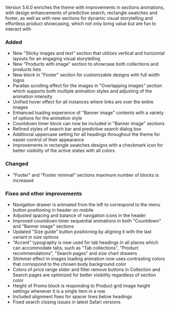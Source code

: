 Version 5.6.0 enriches the theme with improvements in sections animations, with design enhancements of predictive search, rectangle swatches and footer, as well as with new sections for dynamic visual storytelling and effortless product showcasing, which not only bring value but are fun to interact with

### Added
- New "Sticky images and text" section that utilizes vertical and horizontal layouts for an engaging visual storytelling
- New "Products with image" section to showcase both collections and products lists
- New block in "Footer" section for customizable designs with full width logos
- Parallax scrolling effect for the images in "Overlapping images" section which supports both multiple animation styles and adjusting of the animation intensity
- Unified hover effect for all instances where links are over the entire images
- Enhanced loading experience of "Banner image" contents with a variety of options for the animation style
- Countdown timer block can now be included in "Banner image" sections
- Refined styles of search bar and predictive search dialog box
- Additional uppercase setting for all headings throughout the theme for easier control of their appearance
- Improvements in rectangle swatches designs with a checkmark icon for better visibility of the active states with all colors

### Changed
- "Footer" and "Footer minimal" sections maximum number of blocks is increased

### Fixes and other improvements
- Navigation drawer is animated from the left to correspond to the menu button positioning in header on mobile
- Adjusted spacing and balance of navigation icons in the header
- Improved countdown timer sequential animations in both "Countdown" and "Banner image" sections
- Updated "Size guide" button positioning by aligning it with the last variant in size options
- "Accent" typography is now used for tab headings in all places which can accommodate tabs, such as "Tab collections", "Product recommendations", "Search pages" and size chart drawers
- Shimmer effect in images loading animation now uses contrasting colors that correspond to the chosen body background color
- Colors of price range slider and filter remove buttons in Collection and Search pages are optimized for better visibility regardless of section color
- Height of Promo block is responding to Product grid image height settings whenever it is a single item in a row
- Included alignment fixes for spacer lines below headings
- Fixed search closing issues in latest Safari versions
